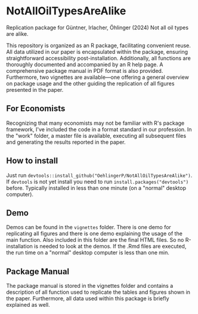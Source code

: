 # NotAllOilTypesAreAlike
Replication package for Güntner, Irlacher, Öhlinger (2024) Not all oil types are alike.

This repository is organized as an R package, facilitating convenient reuse. All data utilized in our paper is encapsulated within the package, ensuring straightforward accessibility post-installation. Additionally, all functions are thoroughly documented and accompanied by an R help page. A comprehensive package manual in PDF format is also provided. Furthermore, two vignettes are available—one offering a general overview on package usage and the other guiding the replication of all figures presented in the paper.

## For Economists

Recognizing that many economists may not be familiar with R's package framework, I've included the code in a format standard in our profession. In the "work" folder, a master file is available, executing all subsequent files and generating the results reported in the paper.

## How to install

Just run `devtools::install_github("OehlingerP/NotAllOilTypesAreAlike")`. If `devtools` is not yet install you need to run `install.packages("devtools")` before. Typically installed in less than one minute (on a "normal" desktop computer).

## Demo

Demos can be found in the `vignettes` folder. There is one demo for replicating all figures and there is one demo explaining the usage of the main function. Also included in this folder are the final HTML files. So no R-installation is needed to look at the demos. If the .Rmd files are executed, the run time on a "normal" desktop computer is less than one min.

## Package Manual

The package manual is stored in the vignettes folder and contains a description of all function used to replicate the tables and figures shown in the paper. Furthermore, all data used within this package is briefly explained as well. 


